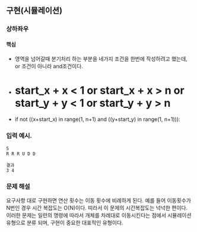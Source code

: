 ## 구현(시뮬레이션)

### 상하좌우

#### 핵심

- 영역을 넘어갈때 분기처리 하는 부분을 네가지 조건을 한번에 작성하려고 했는데, or 조건이 아니라 and조건이다.
- # start_x + x < 1 or start_x + x > n or start_y + y < 1 or start_y + y > n
- if not ((x+start_x) in range(1, n+1) and ((y+start_y) in range(1, n+1))):

### 입력 예시.

```
5
R R R U D D

결과
3 4
```

### 문제 해설

요구사항 대로 구현하면 연산 횟수는 이동 횟수에 비례하게 된다. 예를 들어 이동횟수가 N번인 경우 시간 복잡도는 O(N)이다. 띠라서 이 문제의 시간복잡도는 넉넉한 편이다.
이러한 문제는 일련의 명령에 따라서 개체를 차례대로 이동시킨다는 점에서 시뮬레이션 유형으로 분류 되며,
구현이 중요한 대표적인 유형이다.
